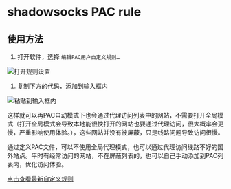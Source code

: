 # shadowsocks PAC rule

## 使用方法

1. 打开软件，选择 `编辑PAC用户自定义规则…`

![打开规则设置](https://guidelines.cc/assets/imgs/2019-04-26_15-55-46.png)

1. 复制下方的代码，添加到输入框内

![粘贴到输入框内](https://guidelines.cc/assets/imgs/2019-04-26_15-57-41.png)

这样就可以再PAC自动模式下也会通过代理访问列表中的网站，不需要打开全局模式（打开全局模式会导致本地能很快打开的网站也要通过代理访问，很大概率会更慢，严重影响使用体验。），这些网站并没有被屏蔽，只是线路问题导致访问很慢。

通过定义PAC文件，可以不使用全局代理模式，也可以通过代理访问线路不好的国外站点。平时有经常访问的网站，不在屏蔽列表的，也可以自己手动添加到PAC列表内，优化访问体验。

[点击查看最新自定义规则](../user-rule.txt ':include')